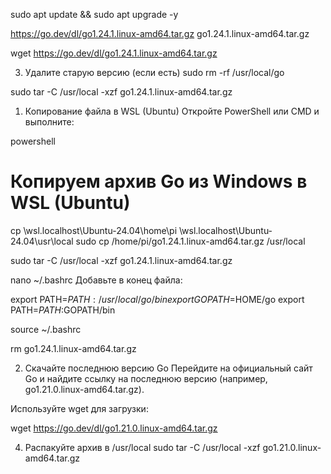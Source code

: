 sudo apt update && sudo apt upgrade -y

https://go.dev/dl/go1.24.1.linux-amd64.tar.gz
go1.24.1.linux-amd64.tar.gz


wget https://go.dev/dl/go1.24.1.linux-amd64.tar.gz


3. Удалите старую версию (если есть)
sudo rm -rf /usr/local/go

sudo tar -C /usr/local -xzf go1.24.1.linux-amd64.tar.gz

1. Копирование файла в WSL (Ubuntu)
   Откройте PowerShell или CMD и выполните:

powershell
# Копируем архив Go из Windows в WSL (Ubuntu)
cp \\wsl.localhost\Ubuntu-24.04\home\pi \\wsl.localhost\Ubuntu-24.04\usr\local
sudo cp /home/pi/go1.24.1.linux-amd64.tar.gz /usr/local

sudo tar -C /usr/local -xzf go1.24.1.linux-amd64.tar.gz



nano ~/.bashrc
Добавьте в конец файла:

export PATH=$PATH:/usr/local/go/bin
export GOPATH=$HOME/go
export PATH=$PATH:$GOPATH/bin

source ~/.bashrc

rm go1.24.1.linux-amd64.tar.gz



2. Скачайте последнюю версию Go
   Перейдите на официальный сайт Go и найдите ссылку на последнюю версию (например, go1.21.0.linux-amd64.tar.gz).

Используйте wget для загрузки:

wget https://go.dev/dl/go1.21.0.linux-amd64.tar.gz


4. Распакуйте архив в /usr/local
   sudo tar -C /usr/local -xzf go1.21.0.linux-amd64.tar.gz